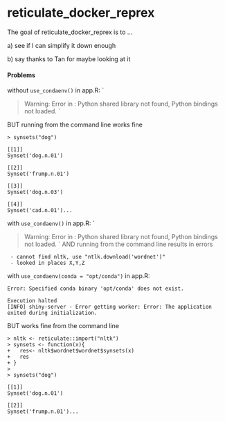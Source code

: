 
# reticulate_docker_reprex

<!-- badges: start -->
<!-- badges: end -->

The goal of reticulate_docker_reprex is to ...

a) see if I can simplify it down enough

b) say thanks to Tan for maybe looking at it


#### Problems

without `use_condaenv()` in app.R:
`
> Warning: Error in : Python shared library not found, Python bindings not loaded.
`
	
BUT running from the command line works fine

```
> synsets("dog")

[[1]]
Synset('dog.n.01')

[[2]]
Synset('frump.n.01')

[[3]]
Synset('dog.n.03')

[[4]]
Synset('cad.n.01')...
```

with `use_condaenv()` in app.R:
`
> Warning: Error in : Python shared library not found, Python bindings not loaded.
`
AND running from the command line results in errors
```
 - cannot find nltk, use "ntlk.download('wordnet')"
 - looked in places X,Y,Z
 ```
 
 
with `use_condaenv(conda = "opt/conda")` in app.R:
```
Error: Specified conda binary 'opt/conda' does not exist.

Execution halted
[INFO] shiny-server - Error getting worker: Error: The application exited during initialization. 
 ```
 
BUT works fine from the command line

```
> nltk <- reticulate::import("nltk")
> synsets <- function(x){
+   res<- nltk$wordnet$wordnet$synsets(x)
+   res
+ }
> 
> synsets("dog")

[[1]]
Synset('dog.n.01')

[[2]]
Synset('frump.n.01')... 
```